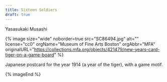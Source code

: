 ```yaml
---
title: Sixteen Soldiers
draft: true
---
```


Yasasukaki Musashi

{% image 
    size="wide"
    noborder=true
    src="SC86494.jpg"
    alt=""
    license="cc0"
    orgName="Museum of Fine Arts Boston"
    orgAbbr="MFA"
    originalURL="https://collections.mfa.org/objects/421479/new-years-card-tiger-on-a-game-board"
    %}

Japanese postcard for the year 1914 (a year of the tiger), with a game motif.

{% imageEnd %}
